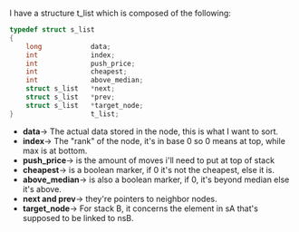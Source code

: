 
I have a structure t_list which is composed of the following: 

```c
typedef struct s_list
{
	long			data;
	int				index;
	int				push_price;
	int				cheapest;
	int				above_median;
	struct s_list	*next;
	struct s_list	*prev;
	struct s_list	*target_node;
}					t_list;
```
- **data**-> The actual data stored in the node, this is what I want to sort.
- **index**-> The "rank" of the node, it's in base 0 so 0 means at top, while max is at bottom.
- **push_price**-> is the amount of moves i'll need to put at top of stack
- **cheapest**-> is a boolean marker, if 0 it's not the cheapest, else it is.
- **above_median**-> is also a boolean marker, if 0, it's beyond median else it's above.
- **next and prev**-> they're pointers to neighbor nodes.
- **target_node**-> For stack B, it concerns the element in sA that's supposed to be linked to nsB.